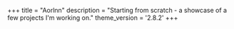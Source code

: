 +++
title = "Aorlnn"
description = "Starting from scratch - a showcase of a few projects I'm working on."
theme_version = '2.8.2'
+++
